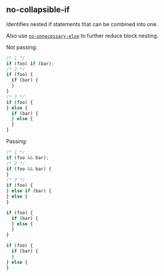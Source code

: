 ## no-collapsible-if

Identifies nested if statements that can be combined into one.

Also use [`no-unnecessary-else`](./no-unnecessary-else.md) to further reduce block nesting.

Not passing:

```ts
/* 1 */
if (foo) if (bar);
/* 2 */
if (foo) {
  if (bar) {
  }
}
/* 3 */
if (foo) {
} else {
  if (bar) {
  } else {
  }
}
```

Passing:

```ts
/* 1 */
if (foo && bar);
/* 2 */
if (foo && bar) {
}
/* 3 */
if (foo) {
} else if (bar) {
} else {
}

if (foo) {
  if (bar) {
  } else {
  }
}

if (foo) {
  if (bar) {
  }
} else {
}
```
